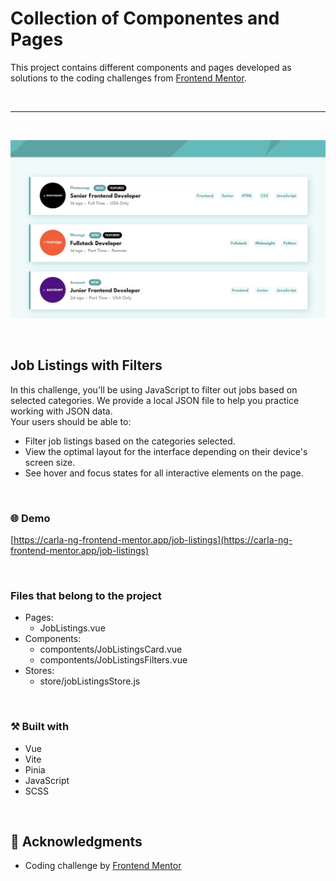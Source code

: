 # Collection of Componentes and Pages 
This project contains different components and pages developed as solutions to the coding challenges from [Frontend Mentor](https://www.frontendmentor.io/).

<br>
<hr>
<br>

<p align="center">
    <img src="https://raw.githubusercontent.com/carla-ng/coding-challenges/main/frontendmentor/main-project/public/job-listings/joblistings-preview.jpg" alt="Job Listings with Filters preview">
</p>

<br>

## Job Listings with Filters
In this challenge, you'll be using JavaScript to filter out jobs based on selected categories. We provide a local JSON file to help you practice working with JSON data.
<br>
Your users should be able to:
<br>
* Filter job listings based on the categories selected.
* View the optimal layout for the interface depending on their device's screen size.
* See hover and focus states for all interactive elements on the page.

<br>

### :globe_with_meridians: Demo
[https://carla-ng-frontend-mentor.app/job-listings](https://carla-ng-frontend-mentor.app/job-listings)

<br>

### Files that belong to the project
* Pages:
    * JobListings.vue
* Components:
    * compontents/JobListingsCard.vue
    * compontents/JobListingsFilters.vue
* Stores:
    * store/jobListingsStore.js

<br>

### :hammer_and_pick: Built with
* Vue
* Vite
* Pinia
* JavaScript
* SCSS

<br>

## :clap: Acknowledgments
* Coding challenge by [Frontend Mentor](https://www.frontendmentor.io/challenges/job-listings-with-filtering-ivstIPCt/hub)
